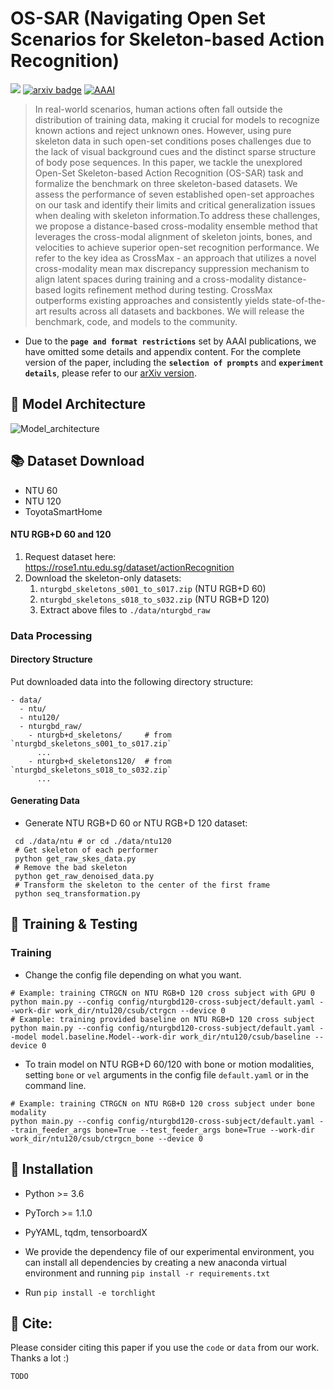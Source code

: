 # OS-SAR (Navigating Open Set Scenarios for Skeleton-based Action Recognition)
![](https://img.shields.io/badge/version-1.0.1-blue)
[![arxiv badge](https://img.shields.io/badge/arxiv-TODO-red)](TODO)
[![AAAI](https://img.shields.io/badge/AAAI-2024-%23f1592a?labelColor=%23003973&color=%23be1c1a)](TODO)

>In real-world scenarios, human actions often fall outside the distribution of training data, making it crucial for models to recognize known actions and reject unknown ones. However, using pure skeleton data in such open-set conditions poses challenges due to the lack of visual background cues and the distinct sparse structure of body pose sequences. In this paper, we tackle the unexplored Open-Set Skeleton-based Action Recognition (OS-SAR) task and formalize the benchmark on three skeleton-based datasets. We assess the performance of seven established open-set approaches on our task and identify their limits and critical generalization issues when dealing with skeleton information.To address these challenges, we propose a distance-based cross-modality ensemble method that leverages the cross-modal alignment of skeleton joints, bones, and velocities to achieve superior open-set recognition performance. We refer to the key idea as CrossMax - an approach that utilizes a novel cross-modality mean max discrepancy suppression mechanism to align latent spaces during training and a cross-modality distance-based logits refinement method during testing. CrossMax outperforms existing approaches and consistently yields state-of-the-art results across all datasets and backbones. We will release the benchmark, code, and models to the community.

- Due to the **```page and format restrictions```** set by AAAI publications, we have omitted some details and appendix content. For the complete version of the paper, including the **```selection of prompts```** and **```experiment details```**, please refer to our [arXiv version](TODO).

## 🤖 Model Architecture
![Model_architecture](https://github.com/KPeng9510/OS-SAR/blob/main/figure/main.png)

## 📚 Dataset Download
- NTU 60
- NTU 120
- ToyotaSmartHome
#### NTU RGB+D 60 and 120
1. Request dataset here: https://rose1.ntu.edu.sg/dataset/actionRecognition
2. Download the skeleton-only datasets:
   1. `nturgbd_skeletons_s001_to_s017.zip` (NTU RGB+D 60)
   2. `nturgbd_skeletons_s018_to_s032.zip` (NTU RGB+D 120)
   3. Extract above files to `./data/nturgbd_raw`
### Data Processing

#### Directory Structure

Put downloaded data into the following directory structure:

```
- data/
  - ntu/
  - ntu120/
  - nturgbd_raw/
    - nturgb+d_skeletons/     # from `nturgbd_skeletons_s001_to_s017.zip`
      ...
    - nturgb+d_skeletons120/  # from `nturgbd_skeletons_s018_to_s032.zip`
      ...
```
#### Generating Data

- Generate NTU RGB+D 60 or NTU RGB+D 120 dataset:

```
 cd ./data/ntu # or cd ./data/ntu120
 # Get skeleton of each performer
 python get_raw_skes_data.py
 # Remove the bad skeleton 
 python get_raw_denoised_data.py
 # Transform the skeleton to the center of the first frame
 python seq_transformation.py
```
## 🎨 Training & Testing

### Training

- Change the config file depending on what you want.

```
# Example: training CTRGCN on NTU RGB+D 120 cross subject with GPU 0
python main.py --config config/nturgbd120-cross-subject/default.yaml --work-dir work_dir/ntu120/csub/ctrgcn --device 0
# Example: training provided baseline on NTU RGB+D 120 cross subject
python main.py --config config/nturgbd120-cross-subject/default.yaml --model model.baseline.Model--work-dir work_dir/ntu120/csub/baseline --device 0
```

- To train model on NTU RGB+D 60/120 with bone or motion modalities, setting `bone` or `vel` arguments in the config file `default.yaml` or in the command line.

```
# Example: training CTRGCN on NTU RGB+D 120 cross subject under bone modality
python main.py --config config/nturgbd120-cross-subject/default.yaml --train_feeder_args bone=True --test_feeder_args bone=True --work-dir work_dir/ntu120/csub/ctrgcn_bone --device 0
```
## 📕 Installation

- Python >= 3.6
- PyTorch >= 1.1.0
- PyYAML, tqdm, tensorboardX

- We provide the dependency file of our experimental environment, you can install all dependencies by creating a new anaconda virtual environment and running `pip install -r requirements.txt `
- Run `pip install -e torchlight` 

## 🤝 Cite:
Please consider citing this paper if you use the ```code``` or ```data``` from our work.
Thanks a lot :)

```bigquery
TODO
```
